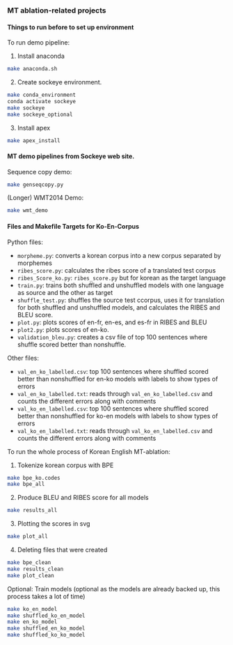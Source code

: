 ### MT ablation-related projects

#### Things to run before to set up environment

To run demo pipeline:

1.  Install anaconda

```bash
make anaconda.sh
```

2. Create sockeye environment.
```bash
make conda_environment
conda activate sockeye
make sockeye
make sockeye_optional
```

3. Install apex

```bash
make apex_install
```

#### MT demo pipelines from Sockeye web site.

Sequence copy demo:
```bash
make genseqcopy.py
```

(Longer) WMT2014  Demo:
```bash
make wmt_demo
```

#### Files and Makefile Targets for Ko-En-Corpus

Python files:

* `morpheme.py`: converts a korean corpus into a new corpus separated by morphemes
* `ribes_score.py`: calculates the ribes score of a translated test corpus
* `ribes_Score_ko.py`: `ribes_score.py` but for korean as the target language
* `train.py`: trains both shuffled and unshuffled models with one language as source and the other as target
* `shuffle_test.py`: shuffles the source test ccorpus, uses it for translation for both shuffled and unshuffled models, and calculates the RIBES and BLEU score.
* `plot.py`: plots scores of en-fr, en-es, and es-fr in RIBES and BLEU
* `plot2.py`: plots scores of en-ko.
* `validation_bleu.py`: creates a csv file of top 100 sentences where shuffle scored better than nonshuffle.

Other files:

* `val_en_ko_labelled.csv`: top 100 sentences where shuffled scored better than nonshuffled for en-ko models with labels to show types of errors
* `val_en_ko_labelled.txt`: reads through `val_en_ko_labelled.csv` and counts the different errors along with comments
* `val_ko_en_labelled.csv`: top 100 sentences where shuffled scored better than nonshuffled for ko-en models with labels to show types of errors
* `val_ko_en_labelled.txt`: reads through `val_ko_en_labelled.csv` and counts the different errors along with comments

To run the whole process of Korean English MT-ablation:

1. Tokenize korean corpus with BPE

```bash 
make bpe_ko.codes
make bpe_all
```

2. Produce BLEU and RIBES score for all models

```bash
make results_all
```

3. Plotting the scores in svg

```bash
make plot_all
```

4. Deleting files that were created

```bash
make bpe_clean
make results_clean
make plot_clean
```

Optional: Train models (optional as the models are already backed up, this process takes a lot of time)

```bash
make ko_en_model
make shuffled_ko_en_model
make en_ko_model
make shuffled_en_ko_model
make shuffled_ko_ko_model
```


